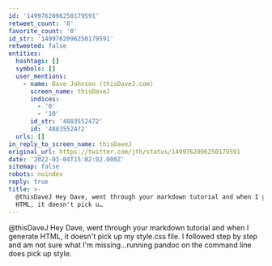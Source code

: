 ```yaml
---
id: '1499762096250179591'
retweet_count: '0'
favorite_count: '0'
id_str: '1499762096250179591'
retweeted: false
entities:
  hashtags: []
  symbols: []
  user_mentions:
    - name: Dave Johnson (thisDaveJ.com)
      screen_name: thisDaveJ
      indices:
        - '0'
        - '10'
      id_str: '4883552472'
      id: '4883552472'
  urls: []
in_reply_to_screen_name: thisDaveJ
original_url: https://twitter.com/jth/status/1499762096250179591
date: '2022-03-04T15:02:02.000Z'
sitemap: false
robots: noindex
reply: true
title: >-
  @thisDaveJ Hey Dave, went through your markdown tutorial and when I generate
  HTML, it doesn't pick u…
---
```


@thisDaveJ Hey Dave, went through your markdown tutorial and when I generate HTML, it doesn't pick up my style.css file. I followed step by step and am not sure what I'm missing...running pandoc on the command line does pick up style.